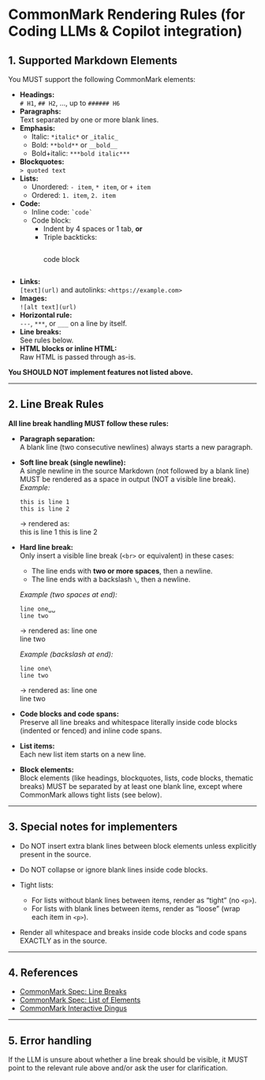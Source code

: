 # CommonMark Rendering Rules (for Coding LLMs & Copilot integration)

## 1. Supported Markdown Elements

You MUST support the following CommonMark elements:

- **Headings:**  
  `# H1`, `## H2`, ..., up to `###### H6`
- **Paragraphs:**  
  Text separated by one or more blank lines.
- **Emphasis:**  
  - Italic: `*italic*` or `_italic_`
  - Bold: `**bold**` or `__bold__`
  - Bold+italic: `***bold italic***`
- **Blockquotes:**  
  `> quoted text`
- **Lists:**  
  - Unordered: `- item`, `* item`, or `+ item`
  - Ordered: `1. item`, `2. item`
- **Code:**  
  - Inline code: `` `code` ``
  - Code block:  
    - Indent by 4 spaces or 1 tab, **or**  
    - Triple backticks:  
      ```
      ```
      code block
      ```
      ```
- **Links:**  
  `[text](url)` and autolinks: `<https://example.com>`
- **Images:**  
  `![alt text](url)`
- **Horizontal rule:**  
  `---`, `***`, or `___` on a line by itself.
- **Line breaks:**  
  See rules below.
- **HTML blocks or inline HTML:**  
  Raw HTML is passed through as-is.

**You SHOULD NOT implement features not listed above.**

---

## 2. Line Break Rules

**All line break handling MUST follow these rules:**

- **Paragraph separation:**  
  A blank line (two consecutive newlines) always starts a new paragraph.
- **Soft line break (single newline):**  
  A single newline in the source Markdown (not followed by a blank line) MUST be rendered as a space in output (NOT a visible line break).  
  _Example:_  
  ```
  this is line 1
  this is line 2
  ```
  → rendered as:  
  this is line 1 this is line 2

- **Hard line break:**  
  Only insert a visible line break (`<br>` or equivalent) in these cases:
    - The line ends with **two or more spaces**, then a newline.
    - The line ends with a backslash `\`, then a newline.

  _Example (two spaces at end):_
  ```
  line one␣␣
  line two
  ```
  → rendered as:
  line one  
  line two

  _Example (backslash at end):_
  ```
  line one\
  line two
  ```
  → rendered as:
  line one  
  line two

- **Code blocks and code spans:**  
  Preserve all line breaks and whitespace literally inside code blocks (indented or fenced) and inline code spans.

- **List items:**  
  Each new list item starts on a new line.

- **Block elements:**  
  Block elements (like headings, blockquotes, lists, code blocks, thematic breaks) MUST be separated by at least one blank line, except where CommonMark allows tight lists (see below).

---

## 3. Special notes for implementers

- Do NOT insert extra blank lines between block elements unless explicitly present in the source.
- Do NOT collapse or ignore blank lines inside code blocks.
- Tight lists:  
  - For lists without blank lines between items, render as “tight” (no `<p>`).
  - For lists with blank lines between items, render as “loose” (wrap each item in `<p>`).

- Render all whitespace and breaks inside code blocks and code spans EXACTLY as in the source.

---

## 4. References

- [CommonMark Spec: Line Breaks](https://spec.commonmark.org/0.30/#hard-line-breaks)
- [CommonMark Spec: List of Elements](https://spec.commonmark.org/0.30/#blocks-and-inlines)
- [CommonMark Interactive Dingus](https://spec.commonmark.org/dingus/)

---

## 5. Error handling

If the LLM is unsure about whether a line break should be visible, it MUST point to the relevant rule above and/or ask the user for clarification.
